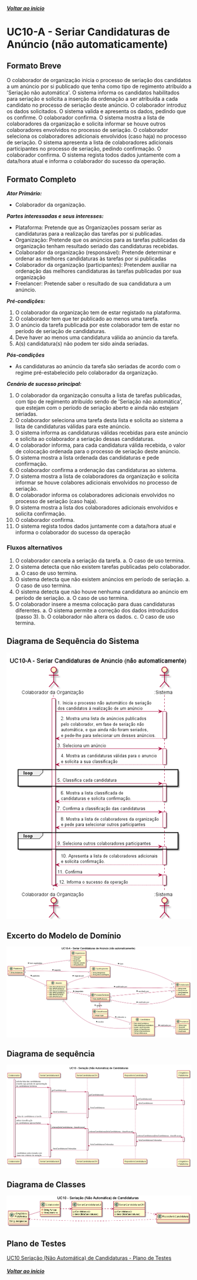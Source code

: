##### [Voltar ao início](https://github.com/blestonbandeiraUPSKILL/upskill_java1_labprg_grupo2/tree/main/README.md)

# UC10-A - Seriar Candidaturas de Anúncio (não automaticamente)


## Formato Breve

O colaborador de organização inicia o processo de seriação dos candidatos a um anúncio por si publicado que tenha como tipo de regimento atribuído a 'Seriação não automática'. O sistema informa os candidatos habilitados para seriação e solicita a inserção da ordenação a ser atribuída a cada candidato no processo de seriação deste anúncio. O colaborador introduz os dados solicitados. O sistema valida e apresenta os dados, pedindo que os confirme. O colaborador confirma. O sistema mostra a lista de colaboradores da organização e solicita informar se houve outros colaboradores envolvidos no processo de seriação. O colaborador seleciona os colaboradores adicionais envolvidos (caso haja) no processo de seriação. O sistema apresenta a lista de colaboradores adicionais participantes no processo de seriação, pedindo confirmação. O colaborador confirma. O sistema regista todos dados juntamente com a data/hora atual e informa o colaborador do sucesso da operação.

## Formato Completo

**_Ator Primário:_**

- Colaborador da organização.

**_Partes interessadas e seus interesses:_**

- Plataforma: Pretende que as Organizações possam seriar as candidaturas para a realização das tarefas por si publicadas.
- Organização: Pretende que os anúncios para as tarefas publicadas da organização tenham resultado seriado das candidaturas recebidas.
- Colaborador da organização (responsável): Pretende determinar e ordenar as melhores candidaturas às tarefas por si publicadas
- Colaborador da organização (participantes): Pretendem auxiliar na ordenação das melhores candidaturas às tarefas publicadas por sua organização
- Freelancer: Pretende saber o resultado de sua candidatura a um anúncio.

**_Pré-condições:_**

1.	O colaborador da organização tem de estar registado na plataforma.
2.	O colaborador tem que ter publicado ao menos uma tarefa.
3.	O anúncio da tarefa publicada por este colaborador tem de estar no período de seriação de candidaturas.
4.  Deve haver ao menos uma candidatura válida ao anúncio da tarefa.
5.  A(s) candidatura(s) não podem ter sido ainda seriadas.

**_Pós-condições_**

- As candidaturas ao anúncio da tarefa são seriadas de acordo com o regime pré-estabelecido pelo colaborador da organização.

**_Cenário de sucesso principal:_**

1.	O colaborador da organização consulta a lista de tarefas publicadas, com tipo de regimento atribuído sendo de 'Seriação não automática',
que estejam com o período de seriação aberto e ainda não estejam seriadas.
2.  O colaborador seleciona uma tarefa desta lista e solicita ao sistema a lista de candidaturas válidas para este anúncio.
3.  O sistema informa as candidaturas válidas recebidas para este anúncio e solicita ao colaborador a seriação dessas candidaturas.
4.  O colaborador informa, para cada candidatura válida recebida, o valor de colocação ordenada para o processo de seriação deste anúncio.
5.  O sistema mostra a lista ordenada das candidaturas e pede confirmação.
6.  O colaborador confirma a ordenação das candidaturas ao sistema.
7.  O sistema mostra a lista de colaboradores da organização e solicita informar se houve colabores adicionais envolvidos no processo de seriação.
8.  O colaborador informa os colaboradores adicionais envolvidos no processo de seriação (caso haja). 
9. O sistema mostra a lista dos colaboradores adicionais envolvidos e solicita confirmação. 
10.  O colaborador confirma.
11.  O sistema regista todos dados juntamente com a data/hora atual e informa o colaborador do sucesso da operação


### Fluxos alternativos

1.	O colaborador cancela a seriação da tarefa.
    a.	O caso de uso termina.
2.	O sistema detecta que não existem tarefas publicadas pelo colaborador.
    a.	O caso de uso termina. 
3.	O sistema detecta que não existem anúncios em período de seriação.
    a.	O caso de uso termina.
4.  O sistema detecta que não houve nenhuma candidatura ao anúncio em período de seriação.
    a.	O caso de uso termina.
5.  O colaborador insere a mesma colocação para duas candidaturas diferentes.
    a.	O sistema permite a correção dos dados introduzidos (passo 3).
    b.  O colaborador não altera os dados.
    c.  O caso de uso termina.

## Diagrama de Sequência do Sistema
![UC10_A_Seriar_Candidaturas_(nao_automaticamente).png](https://github.com/blestonbandeiraUPSKILL/upskill_java1_labprg_grupo2/blob/main/Documenta%C3%A7%C3%A3o/Sprint%203/UC10_A_Seriar_Candidaturas_(n%C3%A3o_automaticamente)/UC10_A_Seriar_Candidaturas_(nao_automaticamente).png)

## Excerto do Modelo de Domínio
![UC10_A_Seriar_Candidaturas_(nao_automaticamente)_Modelo_Dominio.png](https://github.com/blestonbandeiraUPSKILL/upskill_java1_labprg_grupo2/blob/main/Documenta%C3%A7%C3%A3o/Sprint%203/UC10_A_Seriar_Candidaturas_(n%C3%A3o_automaticamente)/UC10_A_Seriar_Candidaturas_(nao_automaticamente)_Modelo_Dominio.png)

## Diagrama de sequência <br/>
![UC10_Seriação_(Não_Automática)_Candidaturas_DS](UC10_Seriação_(Não_Automática)_Candidaturas_DS.png)

## Diagrama de Classes <br/>
![UC10_Seriação_(Não_Automática)_Candidaturas_DC](UC10_Seriação_(Não_Automática)_Candidaturas_DC.png)

## Plano de Testes <br/>
[UC10 Seriação (Não Automática) de Candidaturas - Plano de Testes](UC10_Seriação_(Não_Automática)_de_Candidaturas_PlanoTestes.md)

##### [Voltar ao início](https://github.com/blestonbandeiraUPSKILL/upskill_java1_labprg_grupo2/tree/main/README.md)
